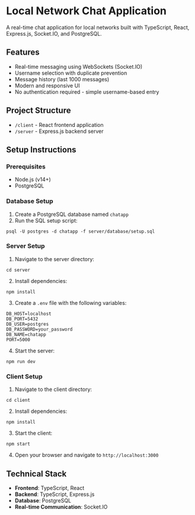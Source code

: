 # Local Network Chat Application

A real-time chat application for local networks built with TypeScript, React, Express.js, Socket.IO, and PostgreSQL.

## Features

- Real-time messaging using WebSockets (Socket.IO)
- Username selection with duplicate prevention
- Message history (last 1000 messages)
- Modern and responsive UI
- No authentication required - simple username-based entry

## Project Structure

- `/client` - React frontend application
- `/server` - Express.js backend server

## Setup Instructions

### Prerequisites

- Node.js (v14+)
- PostgreSQL

### Database Setup

1. Create a PostgreSQL database named `chatapp`
2. Run the SQL setup script:
```
psql -U postgres -d chatapp -f server/database/setup.sql
```

### Server Setup

1. Navigate to the server directory:
```
cd server
```

2. Install dependencies:
```
npm install
```

3. Create a `.env` file with the following variables:
```
DB_HOST=localhost
DB_PORT=5432
DB_USER=postgres
DB_PASSWORD=your_password
DB_NAME=chatapp
PORT=5000
```

4. Start the server:
```
npm run dev
```

### Client Setup

1. Navigate to the client directory:
```
cd client
```

2. Install dependencies:
```
npm install
```

3. Start the client:
```
npm start
```

4. Open your browser and navigate to `http://localhost:3000`

## Technical Stack

- **Frontend**: TypeScript, React
- **Backend**: TypeScript, Express.js
- **Database**: PostgreSQL
- **Real-time Communication**: Socket.IO

